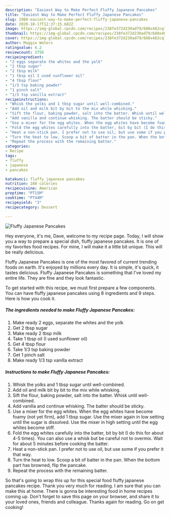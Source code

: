 ```yaml
---
description: "Easiest Way to Make Perfect Fluffy Japanese Pancakes"
title: "Easiest Way to Make Perfect Fluffy Japanese Pancakes"
slug: 1988-easiest-way-to-make-perfect-fluffy-japanese-pancakes
date: 2020-10-17T12:37:15.682Z
image: https://img-global.cpcdn.com/recipes/238fe372d230ad79/680x482cq70/fluffy-japanese-pancakes-recipe-main-photo.jpg
thumbnail: https://img-global.cpcdn.com/recipes/238fe372d230ad79/680x482cq70/fluffy-japanese-pancakes-recipe-main-photo.jpg
cover: https://img-global.cpcdn.com/recipes/238fe372d230ad79/680x482cq70/fluffy-japanese-pancakes-recipe-main-photo.jpg
author: Maggie Waters
ratingvalue: 4.2
reviewcount: 3756
recipeingredient:
- "2 eggs separate the whites and the yolk"
- "2 tbsp sugar"
- "2 tbsp milk"
- "1 tbsp oil I used sunflower oil"
- "4 tbsp flour"
- "1/3 tsp baking powder"
- "1 pinch salt"
- "1/3 tsp vanilla extract"
recipeinstructions:
- "Whisk the yolks and 1 tbsp sugar until well-combined."
- "Add oil and milk bit by bit to the mix while whisking."
- "Sift the flour, baking powder, salt into the batter. Whisk until well-combined."
- "Add vanilla and continue whisking. The batter should be sticky."
- "Use a mixer for the egg whites. When the egg whites have become foamy (not yet firm), add 1 tbsp sugar. Use the mixer again in low setting until the sugar is dissolved. Use the mixer in high setting until the egg whites become stiff."
- "Fold the egg whites carefully into the batter, bit by bit (I do this for about 4-5 times). You can also use a whisk but be careful not to overmix. Wait for about 5 minutes before cooking the batter."
- "Heat a non-stick pan. I prefer not to use oil, but use some if you prefer it that way."
- "Turn the heat to low. Scoop a bit of batter in the pan. When the bottom part has browned, flip the pancake."
- "Repeat the process with the remaining batter."
categories:
- Recipe
tags:
- fluffy
- japanese
- pancakes

katakunci: fluffy japanese pancakes 
nutrition: 160 calories
recipecuisine: American
preptime: "PT15M"
cooktime: "PT44M"
recipeyield: "3"
recipecategory: Dessert

---
```



![Fluffy Japanese Pancakes](https://img-global.cpcdn.com/recipes/238fe372d230ad79/680x482cq70/fluffy-japanese-pancakes-recipe-main-photo.jpg)

Hey everyone, it's me, Dave, welcome to my recipe page. Today, I will show you a way to prepare a special dish, fluffy japanese pancakes. It is one of my favorites food recipes. For mine, I will make it a little bit unique. This will be really delicious.

Fluffy Japanese Pancakes is one of the most favored of current trending foods on earth. It's enjoyed by millions every day. It is simple, it's quick, it tastes delicious. Fluffy Japanese Pancakes is something that I've loved my entire life. They are fine and they look fantastic.




To get started with this recipe, we must first prepare a few components. You can have fluffy japanese pancakes using 8 ingredients and 9 steps. Here is how you cook it.

<!--inarticleads1-->

##### The ingredients needed to make Fluffy Japanese Pancakes:

1. Make ready 2 eggs, separate the whites and the yolk
1. Get 2 tbsp sugar
1. Make ready 2 tbsp milk
1. Take 1 tbsp oil (I used sunflower oil)
1. Get 4 tbsp flour
1. Take 1/3 tsp baking powder
1. Get 1 pinch salt
1. Make ready 1/3 tsp vanilla extract




<!--inarticleads2-->

##### Instructions to make Fluffy Japanese Pancakes:

1. Whisk the yolks and 1 tbsp sugar until well-combined.
1. Add oil and milk bit by bit to the mix while whisking.
1. Sift the flour, baking powder, salt into the batter. Whisk until well-combined.
1. Add vanilla and continue whisking. The batter should be sticky.
1. Use a mixer for the egg whites. When the egg whites have become foamy (not yet firm), add 1 tbsp sugar. Use the mixer again in low setting until the sugar is dissolved. Use the mixer in high setting until the egg whites become stiff.
1. Fold the egg whites carefully into the batter, bit by bit (I do this for about 4-5 times). You can also use a whisk but be careful not to overmix. Wait for about 5 minutes before cooking the batter.
1. Heat a non-stick pan. I prefer not to use oil, but use some if you prefer it that way.
1. Turn the heat to low. Scoop a bit of batter in the pan. When the bottom part has browned, flip the pancake.
1. Repeat the process with the remaining batter.




So that's going to wrap this up for this special food fluffy japanese pancakes recipe. Thank you very much for reading. I am sure that you can make this at home. There is gonna be interesting food in home recipes coming up. Don't forget to save this page on your browser, and share it to your loved ones, friends and colleague. Thanks again for reading. Go on get cooking!
